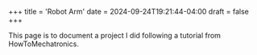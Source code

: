 +++
title = 'Robot Arm'
date = 2024-09-24T19:21:44-04:00
draft = false
+++

This page is to document a project I did following a tutorial from HowToMechatronics.

